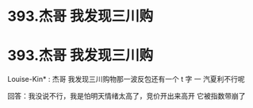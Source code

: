 # 393.杰哥 我发现三川购

# 393.杰哥 我发现三川购

Louise-Kin* : 杰哥 我发现三川购物那一波反包还有一个 t 字 一 汽夏利不行呢

回答：我没说不行，我是怕明天情绪太高了，竞价开出来高开 它被指数带崩了
